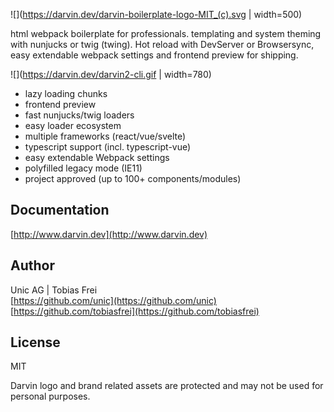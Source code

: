 ![](https://darvin.dev/darvin-boilerplate-logo-MIT_(c).svg | width=500)


html webpack boilerplate for professionals. templating and system theming with nunjucks or twig (twing). Hot reload with DevServer or Browsersync, easy extendable webpack settings and frontend preview for shipping.
 
![](https://darvin.dev/darvin2-cli.gif | width=780)
 
+ lazy loading chunks
+ frontend preview
+ fast nunjucks/twig loaders
+ easy loader ecosystem
+ multiple frameworks (react/vue/svelte)
+ typescript support (incl. typescript-vue)
+ easy extendable Webpack settings
+ polyfilled legacy mode (IE11)
+ project approved (up to 100+ components/modules)


## Documentation

[http://www.darvin.dev](http://www.darvin.dev)


## Author

Unic AG | Tobias Frei<br>
[https://github.com/unic](https://github.com/unic)<br>
[https://github.com/tobiasfrei](https://github.com/tobiasfrei)<br>


## License

MIT

Darvin logo and brand related assets are protected and may not be used for personal purposes.
